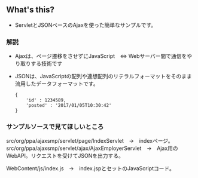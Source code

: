 ## What's this?

* ServletとJSONベースのAjaxを使った簡単なサンプルです。


### 解説

* Ajaxは、ページ遷移をさせずにJavaScript　⇔ Webサーバー間で通信をやり取りする技術です

* JSONは、JavaScriptの配列や連想配列のリテラルフォーマットをそのまま流用したデータフォーマットです。
  ```
  {
      'id' : 1234589,
      'posted' : '2017/01/05T10:30:42'
  }
  ```

### サンプルソースで見てほしいところ

src/org/ppa/ajaxsmp/servlet/page/IndexServlet　→　indexページ。
src/org/ppa/ajaxsmp/servlet/ajax/AjaxEmployerServlet　→　Ajax用のWebAPI。リクエストを受けてJSONを出力する。

WebContent/js/index.js　→　index.jspとセットのJavaScriptコード。